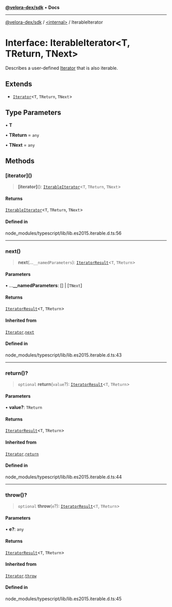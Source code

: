 [**@velora-dex/sdk**](../../README.md) • **Docs**

***

[@velora-dex/sdk](../../globals.md) / [\<internal\>](../README.md) / IterableIterator

# Interface: IterableIterator\<T, TReturn, TNext\>

Describes a user-defined [Iterator](Iterator.md) that is also iterable.

## Extends

- [`Iterator`](Iterator.md)\<`T`, `TReturn`, `TNext`\>

## Type Parameters

• **T**

• **TReturn** = `any`

• **TNext** = `any`

## Methods

### \[iterator\]()

> **\[iterator\]**(): [`IterableIterator`](IterableIterator.md)\<`T`, `TReturn`, `TNext`\>

#### Returns

[`IterableIterator`](IterableIterator.md)\<`T`, `TReturn`, `TNext`\>

#### Defined in

node\_modules/typescript/lib/lib.es2015.iterable.d.ts:56

***

### next()

> **next**(...`__namedParameters`): [`IteratorResult`](../type-aliases/IteratorResult.md)\<`T`, `TReturn`\>

#### Parameters

• ...**\_\_namedParameters**: [] \| [`TNext`]

#### Returns

[`IteratorResult`](../type-aliases/IteratorResult.md)\<`T`, `TReturn`\>

#### Inherited from

[`Iterator`](Iterator.md).[`next`](Iterator.md#next)

#### Defined in

node\_modules/typescript/lib/lib.es2015.iterable.d.ts:43

***

### return()?

> `optional` **return**(`value`?): [`IteratorResult`](../type-aliases/IteratorResult.md)\<`T`, `TReturn`\>

#### Parameters

• **value?**: `TReturn`

#### Returns

[`IteratorResult`](../type-aliases/IteratorResult.md)\<`T`, `TReturn`\>

#### Inherited from

[`Iterator`](Iterator.md).[`return`](Iterator.md#return)

#### Defined in

node\_modules/typescript/lib/lib.es2015.iterable.d.ts:44

***

### throw()?

> `optional` **throw**(`e`?): [`IteratorResult`](../type-aliases/IteratorResult.md)\<`T`, `TReturn`\>

#### Parameters

• **e?**: `any`

#### Returns

[`IteratorResult`](../type-aliases/IteratorResult.md)\<`T`, `TReturn`\>

#### Inherited from

[`Iterator`](Iterator.md).[`throw`](Iterator.md#throw)

#### Defined in

node\_modules/typescript/lib/lib.es2015.iterable.d.ts:45
